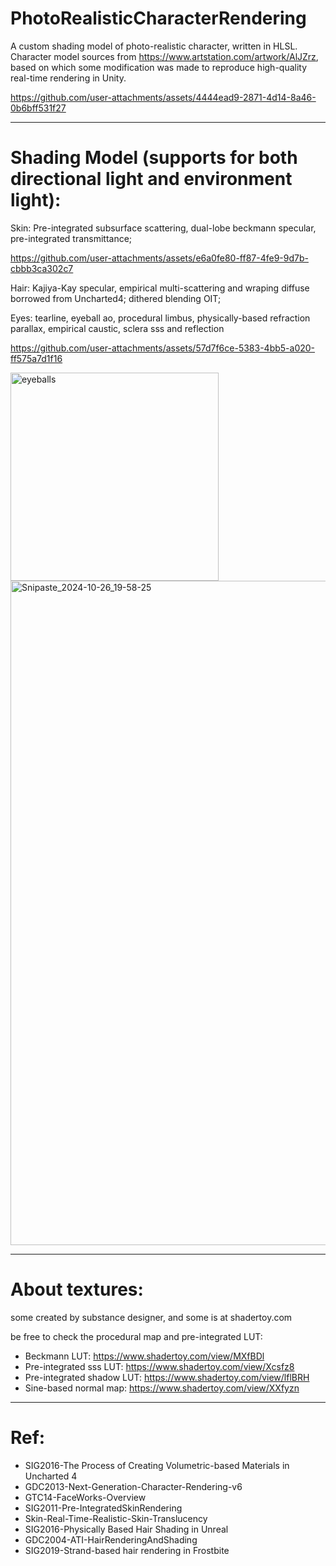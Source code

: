 # PhotoRealisticCharacterRendering
A custom shading model of photo-realistic character, written in HLSL.
Character model sources from https://www.artstation.com/artwork/AlJZrz, based on which some modification was made to reproduce high-quality real-time rendering in Unity.

https://github.com/user-attachments/assets/4444ead9-2871-4d14-8a46-0b6bff531f27

---
# Shading Model (supports for both directional light and environment light):

Skin: Pre-integrated subsurface scattering, dual-lobe beckmann specular, pre-integrated transmittance;

https://github.com/user-attachments/assets/e6a0fe80-ff87-4fe9-9d7b-cbbb3ca302c7

Hair: Kajiya-Kay specular, empirical multi-scattering and wraping diffuse borrowed from Uncharted4; dithered blending OIT;

Eyes: tearline, eyeball ao, procedural limbus, physically-based refraction parallax, empirical caustic, sclera sss and reflection

https://github.com/user-attachments/assets/57d7f6ce-5383-4bb5-a020-ff575a7d1f16

<img width="333" alt="eyeballs" src="https://github.com/user-attachments/assets/6d121a2f-576f-463f-8be8-e51f0ffe9d47">

<img width="1063" alt="Snipaste_2024-10-26_19-58-25" src="https://github.com/user-attachments/assets/18b14653-f1da-479d-851b-21f2cdbc1de5">

---
# About textures:
some created by substance designer, and some is at shadertoy.com

be free to check the procedural map and pre-integrated LUT:

- Beckmann LUT: https://www.shadertoy.com/view/MXfBDl
- Pre-integrated sss LUT: https://www.shadertoy.com/view/Xcsfz8
- Pre-integrated shadow LUT: https://www.shadertoy.com/view/lflBRH
- Sine-based normal map: https://www.shadertoy.com/view/XXfyzn

---
# Ref:

- SIG2016-The Process of Creating Volumetric-based Materials in Uncharted 4
- GDC2013-Next-Generation-Character-Rendering-v6
- GTC14-FaceWorks-Overview
- SIG2011-Pre-IntegratedSkinRendering
- Skin-Real-Time-Realistic-Skin-Translucency
- SIG2016-Physically Based Hair Shading in Unreal
- GDC2004-ATI-HairRenderingAndShading
- SIG2019-Strand-based hair rendering in Frostbite




